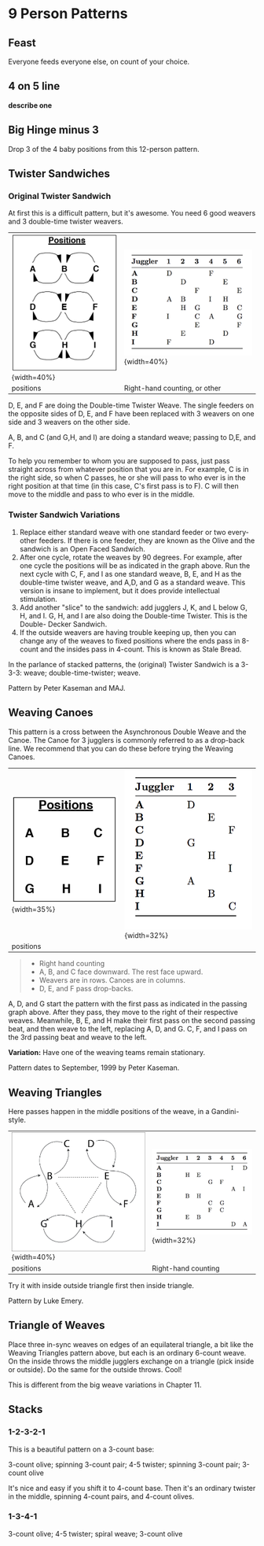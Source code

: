 # 9 Person Patterns



## Feast
   
  Everyone feeds everyone else, on count of your choice.

## 4 on 5 line
  
 **describe one**

## Big Hinge minus 3

   Drop 3 of the 4 baby positions from this 12-person pattern.


## Twister Sandwiches

### Original Twister Sandwich

At first this is a difficult pattern, but it's awesome. You need 6 good weavers and 3
double-time twister weavers.



|                                        |                          |
|------------|------------|
| ![](./media/image112.png){width=40%} | ![](./media/twistersandwichtable.png){width=40%} |
| positions                                       |    Right-hand counting, or other |


D, E, and F are doing the Double-time Twister Weave. The single feeders on the
opposite sides of D, E, and F have been replaced with 3 weavers on one side and
3 weavers on the other side.

A, B, and C (and G,H, and I) are doing a standard weave; passing to D,E, and F.

To help you remember to whom you are supposed to pass, just pass straight across
from whatever position that you are in. For example, C is in the right side, so
when C passes, he or she will pass to who ever is in the right position at that
time (in this case, C's first pass is to F). C will then move to the middle and
pass to who ever is in the middle.

### Twister Sandwich Variations
1. Replace either standard weave with one standard feeder or two every-other
  feeders. If there is one feeder, they are known as the Olive and the sandwich
  is an Open Faced Sandwich.
2. After one cycle, rotate the weaves by 90 degrees. For example, after one
  cycle the positions will be as indicated in the graph above. Run the next
  cycle with C, F, and I as one standard weave, B, E, and H as the double-time
  twister weave, and A,D, and G as a standard weave. This version is insane to
  implement, but it does provide intellectual stimulation.
3. Add another "slice" to the sandwich: add jugglers J, K, and L below G, H,
  and I. G, H, and I are also doing the Double-time Twister. This is the Double-
  Decker Sandwich.
4. If the outside weavers are having trouble keeping up, then you can change
  any of the weaves to fixed positions where the ends pass in 8-count and the
  insides pass in 4-count. This is known as Stale Bread.

In the parlance of stacked patterns, the (original) Twister Sandwich is a  3-3-3:  weave; double-time-twister; weave.


Pattern by Peter Kaseman and MAJ.

## Weaving Canoes

This pattern is a cross between the Asynchronous Double Weave and the Canoe. The
Canoe for 3 jugglers is commonly referred to as a drop-back line. We recommend
that you can do these before trying the Weaving Canoes.


|                                        |                          |
|------------|------------|
| ![](./media/image113.png){width=35%} | ![](./media/weavingcanoestable.png){width=32%} |
| positions                                       |     |



> * Right hand counting
> * A, B, and C face downward. The rest face upward.
> * Weavers are in rows. Canoes are in columns.
> * D, E, and F pass drop-backs.

A, D, and G start the pattern with the first pass as indicated in the passing
graph above. After they pass, they move to the right of their respective weaves.
Meanwhile, B, E, and H make their first pass on the second passing beat, and
then weave to the left, replacing A, D, and G. C, F, and I pass on the 3rd
passing beat and weave to the left.

**Variation:** Have one of the weaving teams remain stationary.

Pattern dates to September, 1999 by Peter Kaseman.

## Weaving Triangles

Here passes happen in the middle positions of the weave, in a Gandini-style.

|                                        |                          |
|------------|------------|
| ![](./media/image114.jpeg){width=40%} | ![](./media/weavingtrianglestable.png){width=32%} |
| positions                                       |  Right-hand counting   |

Try it with inside outside triangle first then inside triangle.

Pattern by Luke Emery.

## Triangle of Weaves

  Place three in-sync weaves on edges of an equilateral triangle, a bit like the Weaving Triangles pattern above,
 but each is an ordinary 6-count weave.  On the inside throws the middle jugglers exchange on a triangle (pick inside
 or outside).  Do the same for the outside throws. Cool!

  This is different from the big weave variations in Chapter 11.


## Stacks

###  1-2-3-2-1
 
 This is a beautiful pattern on a 3-count base:


  3-count olive; spinning 3-count pair; 4-5 twister; spinning 3-count pair; 3-count olive

 It's nice and easy if you shift it to 4-count base. Then it's an ordinary twister in the middle, spinning
 4-count pairs, and 4-count olives.

### 1-3-4-1

   3-count olive; 4-5 twister; spiral weave; 3-count olive

